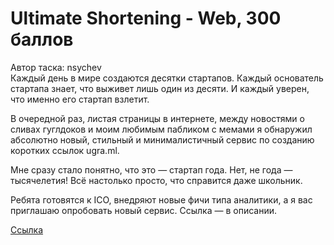 # Ultimate Shortening - Web, 300 баллов
Автор таска: nsychev<br>
Каждый день в мире создаются десятки стартапов. Каждый основатель стартапа знает, что выживет лишь один из десяти. И каждый уверен, что именно его стартап взлетит.

В очередной раз, листая страницы в интернете, между новостями о сливах гуглдоков и моим любимым пабликом с мемами я обнаружил абсолютно новый, стильный и минималистичный сервис по созданию коротких ссылок ugra.ml.

Мне сразу стало понятно, что это — стартап года. Нет, не года — тысячелетия! Всё настолько просто, что справится даже школьник.

Ребята готовятся к ICO, внедряют новые фичи типа аналитики, а я вас приглашаю опробовать новый сервис. Ссылка — в описании.

[Ссылка](https://ugra.ml/)

